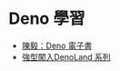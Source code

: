 # Deno 學習


* [陳毅：Deno 電子書](https://github.com/ianchen0119/Deno_book/blob/master/SUMMARY.md)
* [強型闖入DenoLand 系列](https://ithelp.ithome.com.tw/users/20110850/ironman/2934)
